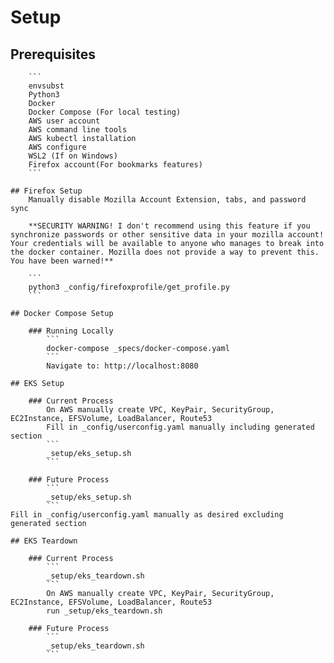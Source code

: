 # Setup

##     Prerequisites
        ```
        envsubst
        Python3
        Docker
        Docker Compose (For local testing)
        AWS user account
        AWS command line tools
        AWS kubectl installation
        AWS configure
        WSL2 (If on Windows)
        Firefox account(For bookmarks features)
        ```

    ## Firefox Setup
        Manually disable Mozilla Account Extension, tabs, and password sync

        **SECURITY WARNING! I don't recommend using this feature if you synchronize passwords or other sensitive data in your mozilla account! Your credentials will be available to anyone who manages to break into the docker container. Mozilla does not provide a way to prevent this. You have been warned!**

        ```
        python3 _config/firefoxprofile/get_profile.py
        ```

    ## Docker Compose Setup

        ### Running Locally
            ```
            docker-compose _specs/docker-compose.yaml
            ```
            Navigate to: http://localhost:8080

    ## EKS Setup

        ### Current Process
            On AWS manually create VPC, KeyPair, SecurityGroup, EC2Instance, EFSVolume, LoadBalancer, Route53
            Fill in _config/userconfig.yaml manually including generated section
            ```
            _setup/eks_setup.sh
            ```

        ### Future Process
            ```
            _setup/eks_setup.sh
            ```
    Fill in _config/userconfig.yaml manually as desired excluding generated section

    ## EKS Teardown

        ### Current Process
            ```
            _setup/eks_teardown.sh
            ```
            On AWS manually create VPC, KeyPair, SecurityGroup, EC2Instance, EFSVolume, LoadBalancer, Route53
            run _setup/eks_teardown.sh

        ### Future Process
            ```
            _setup/eks_teardown.sh
            ```



